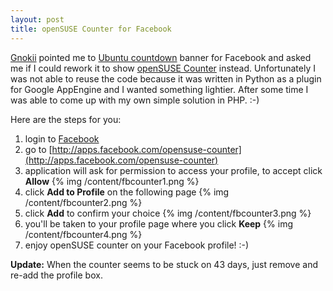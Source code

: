 ```yaml
---
layout: post
title: openSUSE Counter for Facebook
---
```


[Gnokii](http://karl-tux-stadt.de/ktuxs/) pointed me to [Ubuntu countdown](http://www.omgubuntu.co.uk/2010/04/ubuntu-countdown-banner-for-your.html) banner for Facebook and asked me if I could rework it to show [openSUSE Counter](http://countdown.opensuse.org/) instead. Unfortunately I was not able to reuse the code because it was written in Python as a plugin for Google AppEngine and I wanted something lightier. After some time I was able to come up with my own simple solution in PHP. :-)

Here are the steps for you:

1. login to [Facebook](http://facebook.com/)
2. go to [http://apps.facebook.com/opensuse-counter](http://apps.facebook.com/opensuse-counter)
3. application will ask for permission to access your profile, to accept click **Allow** {% img /content/fbcounter1.png %}
4. click **Add to Profile** on the following page {% img /content/fbcounter2.png %}
5. click **Add** to confirm your choice {% img /content/fbcounter3.png %}
6. you'll be taken to your profile page where you click **Keep** {% img /content/fbcounter4.png %}
7. enjoy openSUSE counter on your Facebook profile! :-)

**Update:** When the counter seems to be stuck on 43 days, just remove and re-add the profile box.
